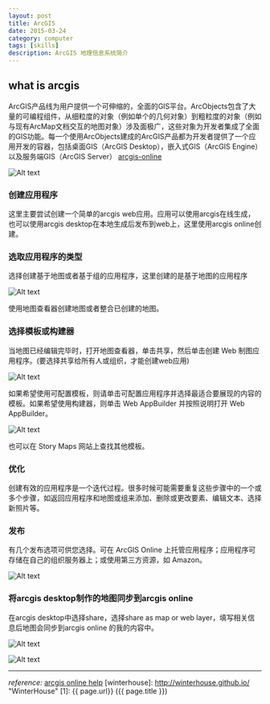 ```yaml
---
layout: post
title: ArcGIS
date: 2015-03-24
category: computer
tags: [skills]
description: ArcGIS 地理信息系统简介
---
```


## what is arcgis

ArcGIS产品线为用户提供一个可伸缩的，全面的GIS平台。ArcObjects包含了大量的可编程组件，从细粒度的对象（例如单个的几何对象）到粗粒度的对象（例如与现有ArcMap文档交互的地图对象）涉及面极广，这些对象为开发者集成了全面的GIS功能。每一个使用ArcObjects建成的ArcGIS产品都为开发者提供了一个应用开发的容器，包括桌面GIS（ArcGIS Desktop），嵌入式GIS（ArcGIS Engine）以及服务端GIS（ArcGIS Server）
[arcgis-online](http://www.arcgis.com/)<!-- more -->

![Alt text](http://obhvbhenx.bkt.clouddn.com/arcgis_home_pic.JPG "https://www.arcgis.com/home/")  

### 创建应用程序

这里主要尝试创建一个简单的arcgis web应用。应用可以使用arcgis在线生成，也可以使用arcgis desktop在本地生成后发布到web上，这里使用arcgis online创建。

### 选取应用程序的类型

选择创建基于地图或者基于组的应用程序，这里创建的是基于地图的应用程序

![Alt text](http://obhvbhenx.bkt.clouddn.com/arcgis_map_pic.JPG "创建地图")  

使用地图查看器创建地图或者整合已创建的地图。

### 选择模板或构建器

当地图已经编辑完毕时，打开地图查看器，单击共享，然后单击创建 Web 制图应用程序。(要选择共享给所有人或组织，才能创建web应用)

![Alt text](http://obhvbhenx.bkt.clouddn.com/arcgis_share_pic.JPG "创建地图")  

如果希望使用可配置模板，则请单击可配置应用程序并选择最适合要展现的内容的模板。如果希望使用构建器，则单击 Web AppBuilder 并按照说明打开 Web AppBuilder。

![Alt text](http://obhvbhenx.bkt.clouddn.com/arcgis_template_pic.JPG "应用模板")  

也可以在 Story Maps 网站上查找其他模板。

### 优化

创建有效的应用程序是一个迭代过程。很多时候可能需要重复这些步骤中的一个或多个步骤，如返回应用程序和地图或组来添加、删除或更改要素、编辑文本、选择新照片等。

### 发布

有几个发布选项可供您选择。可在 ArcGIS Online 上托管应用程序；应用程序可存储在自己的组织服务器上；或使用第三方资源，如 Amazon。

![Alt text](http://obhvbhenx.bkt.clouddn.com/arcgis_app_pic.JPG "arcgis web app")  

### 将arcgis desktop制作的地图同步到arcgis online

在arcgis desktop中选择share，选择share as map or web layer，填写相关信息后地图会同步到arcgis online 的我的内容中。

![Alt text](http://obhvbhenx.bkt.clouddn.com/arcgis_desktop_share_pic.JPG "arcgis desktop")  

![Alt text](http://obhvbhenx.bkt.clouddn.com/arcgis_desktop_share_pic2.JPG "arcgis desktop")

---
*reference:*  [arcgis online help](http://doc.arcgis.com/zh-cn/arcgis-online/create-maps/make-your-first-app.html)
[winterhouse]:    http://winterhouse.github.io/  "WinterHouse"
[1]:    {{ page.url}}  ({{ page.title }})
